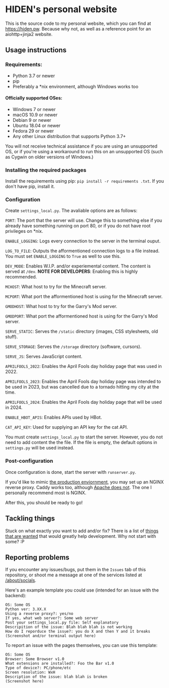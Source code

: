 # HIDEN's personal website
This is the source code to my personal website, which you can find at https://hiden.pw. Because why not, as well as a reference point for an aiohttp+jinja2 website.

## Usage instructions

### Requirements:
- Python 3.7 or newer
- pip
- Preferably a *nix environment, although Windows works too

#### Officially supported OSes:
- Windows 7 or newer
- macOS 10.9 or newer
- Debian 9 or newer
- Ubuntu 18.04 or newer
- Fedora 29 or newer
- Any other Linux distribution that supports Python 3.7+

You will not receive technical assistance if you are using an unsupported OS, or if you're using a workaround to run this on an unsupported OS (such as Cygwin on older versions of Windows.)

### Installing the required packages
Install the requirements using pip: `pip install -r requirements .txt`. If you don't have pip, install it.

### Configuration
Create `settings_local.py`. The avaliable options are as follows:

`PORT`: The port that the server will use. Change this to something else if you already have something running on port 80, or if you do not have root privileges on *nix.

`ENABLE_LOGGING`: Logs every connection to the server in the terminal ouput.

`LOG_TO_FILE`: Outputs the afformentioned connection logs to a file instead. You must set `ENABLE_LOGGING` to `True` as well to use this.

`DEV_MODE`: Enables W.I.P. and/or experiemental content. The content is served at `/dev`. **NOTE FOR DEVELOPERS**: Enabling this is highly recommended.

`MCHOST`: What host to try for the Minecraft server.

`MCPORT`: What port the afformentioned host is using for the Minecraft server.

`GMODHOST`: What host to try for the Garry's Mod server.

`GMODPORT`: What port the afformentioned host is using for the Garry's Mod server.

`SERVE_STATIC`: Serves the `/static` directory (images, CSS stylesheets, old stuff).

`SERVE_STORAGE`: Serves the `/storage` directory (software, cursors).

`SERVE_JS`: Serves JavaScript content. 

`APRILFOOLS_2022`: Enables the April Fools day holiday page that was used in 2022.

`APRILFOOLS_2023`: Enables the April Fools day holiday page was intended to be used in 2023, but was cancelled due to a tornado hitting my city at the time.

`APRILFOOLS_2024`: Enables the April Fools day holiday page that will be used in 2024.

`ENABLE_HBOT_APIS`: Enables APIs used by HBot.

`CAT_API_KEY`: Used for supplying an API key for the cat API.

You must create `settings_local.py` to start the server. However, you do not need to add content the the file. If the file is empty, the default options in `settings.py` will be used instead.

### Post-configuration
Once configuration is done, start the server with `runserver.py`.

If you'd like to mimic [the production enviornment](https://hiden.pw), you may set up an NGINX reverse proxy. Caddy works too, although [Apache does not](https://github.com/aio-libs/aiohttp/issues/2687). The one I personally recommend most is NGINX.

After this, you should be ready to go!

## Tackling things

Stuck on what exactly you want to add and/or fix? There is a list of [things that are wanted](WANTED.md) that would greatly help development. Why not start with some? :P

## Reporting problems

If you encounter any issues/bugs, put them in the `Issues` tab of this repository, or shoot me a message at one of the services listed at [/about/socials](https://hiden.pw/about/socials).

Here's an example template you could use (intended for an issue with the backend):
```
OS: Some OS
Python ver: 3.XX.X
Using a reverse proxy?: yes/no
If yes, what web server?: Some web server
Post your settings_local.py file: Self explanatory
Descripition of the issue: Blah blah blah is not working
How do I reporduce the issue?: you do X and then Y and it breaks
(Screenshot and/or terminal output here)
```
To report an issue with the pages themselves, you can use this template:
```
OS: Some OS
Browser: Some Browser v1.0
What extensions are installed?: Foo the Bar v1.0
Type of device?: PC/phone/etc
Screen resolution: WxH
Description of the issue: blah blah is broken
(Screenshot here)
```
